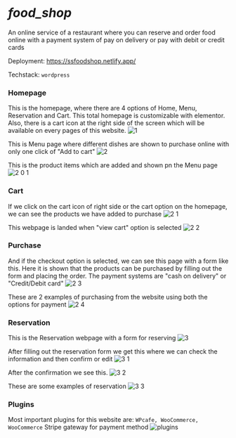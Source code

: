 # *food_shop*

An online service of a restaurant where you can reserve and order food online with a payment system of pay on delivery or pay with debit or credit cards

Deployment: https://ssfoodshop.netlify.app/

Techstack: ```wordpress```

### Homepage

This is the homepage, where there are 4 options of Home, Menu, Reservation and Cart. This total homepage is customizable with elementor. Also, there is a cart icon at the right side of the screen which will be available on every pages of this website.
![1](https://github.com/suckib/food_shop/assets/54441513/1f13d975-d667-428f-bd60-dff2a480eb34)

This is Menu page where different dishes are shown to purchase online with only one click of "Add to cart"
![2](https://github.com/suckib/food_shop/assets/54441513/2ea417dc-5fd3-40d9-9ba4-ab7c35d269e3)

This is the product items which are added and shown pn the Menu page
![2 0 1](https://github.com/suckib/food_shop/assets/54441513/bcc98e8c-d912-46d8-9119-fc1834540781)

### Cart

If we click on the cart icon of right side or the cart option on the homepage, we can see the products we have added to purchase
![2 1](https://github.com/suckib/food_shop/assets/54441513/4f535925-50be-47aa-afc2-0e5c57479036)

This webpage is landed when "view cart" option is selected
![2 2](https://github.com/suckib/food_shop/assets/54441513/a259b232-05f5-489e-8fbe-45f24daefa7f)

### Purchase

And if the checkout option is selected, we can see this page with a form like this. Here it is shown that the products can be purchased by filling out the form and placing the order. The payment systems are "cash on delivery" or "Credit/Debit card"
![2 3](https://github.com/suckib/food_shop/assets/54441513/71bb9270-3f5a-4d79-9ef8-1bc1fc74bb98)

These are 2 examples of purchasing from the website using both the options for payment
![2 4](https://github.com/suckib/food_shop/assets/54441513/90bd2854-a69b-4c37-9171-7d864c10595b)

### Reservation

This is the Reservation webpage with a form for reserving 
![3](https://github.com/suckib/food_shop/assets/54441513/37d43fc5-eaee-4ee7-acc9-053b299b558e)



After filling out the reservation form we get this where we can check the information and then confirm or edit
![3 1](https://github.com/suckib/food_shop/assets/54441513/4eee343d-06d3-44e3-bef7-27ec636f3c1b)

After the confirmation we see this.
![3 2](https://github.com/suckib/food_shop/assets/54441513/ba34a97c-f7ad-4bfc-bbeb-da006744d91c)

These are some examples of reservation
![3 3](https://github.com/suckib/food_shop/assets/54441513/81f7186c-65ef-4086-89e1-1bc051c51cb7)

### Plugins

Most important plugins for this website are: ```WPcafe, WooCommerce, WooCommerce``` Stripe gateway for payment method
![plugins](https://github.com/suckib/food_shop/assets/54441513/2a81e023-3e1d-4b19-b752-7578fa4c651e)


